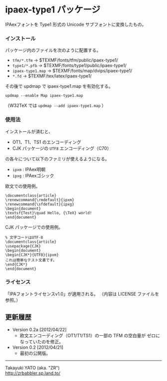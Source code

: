 ipaex-type1 パッケージ
=====================

IPAexフォントを Type1 形式の Unicode サブフォントに変換したもの。

### インストール

パッケージ内のファイルを次のように配置する。

  - `tfm/*.tfm`       → $TEXMF/fonts/tfm/public/ipaex-type1/
  - `type1/*.pfb`     → $TEXMF/fonts/type1/public/ipaex-type1/
  - `ipaex-type1.map` → $TEXMF/fonts/map/dvips/ipaex-type1/
  - `*.fd`            → $TEXMF/tex/latex/ipaex-type1/

その後で updmap で ipaex-type1.map を有効化する。

    updmap --enable Map ipaex-type1.map

（W32TeX では `updmap --add ipaex-type1.map` ）

### 使用法

インストールが済むと、

  * OT1、T1、TS1 のエンコーディング
  * CJK パッケージの `UTF8` エンコーディング（C70）

の各々について以下のファミリが使えるようになる。

  * `ipxm` : IPAex明朝
  * `ipxg` : IPAexゴシック

欧文での使用例。

    \documentclass{article}
    \renewcommand{\rmdefault}{ipxm}
    \renewcommand{\sfdefault}{ipxg}
    \begin{document}
    \textsf{Test}\quad Hello, {\TeX} world!
    \end{document}

CJK パッケージでの使用例。

    % 文字コードはUTF-8
    \documentclass{article}
    \usepackage{CJK}
    \begin{document}
    \begin{CJK*}{UTF8}{ipxm}
    これは簡単なテスト文書です。
    \end{CJK*}
    \end{document}

### ライセンス

「IPAフォントライセンスv1.0」が適用される。
（内容は LICENSE ファイルを参照。）

更新履歴
--------

  * Version 0.2a [2012/04/22]
      - 欧文エンコーディング（OT1/T1/TS1）の一部の TFM の空白量が
        ゼロになっていたのを修正。
  * Version 0.2  [2012/04/21]
      - 最初の公開版。

--------------------
Takayuki YATO (aka. "ZR")  
http://zrbabbler.sp.land.to/
